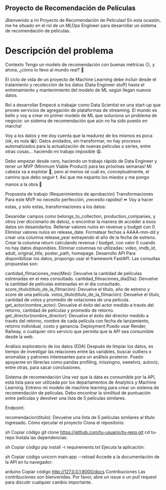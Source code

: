 ## Proyecto de Recomendación de Películas

¡Bienvenido a mi Proyecto de Recomendación de Películas! En esta ocasión, me he situado en el rol de un MLOps Engineer para desarrollar un sistema de recomendación de películas.

# Descripción del problema
Contexto
Tengo un modelo de recomendación con buenas métricas 😏, y ahora, ¿cómo lo llevo al mundo real? 👀

El ciclo de vida de un proyecto de Machine Learning debe incluir desde el tratamiento y recolección de los datos (Data Engineer stuff) hasta el entrenamiento y mantenimiento del modelo de ML según llegan nuevos datos.

Rol a desarrollar
Empecé a trabajar como Data Scientist en una start-up que provee servicios de agregación de plataformas de streaming. El mundo es bello y voy a crear mi primer modelo de ML que soluciona un problema de negocio: un sistema de recomendación que aún no ha sido puesto en marcha!

Voy a los datos y me doy cuenta que la madurez de los mismos es poca (ok, es nula 😭): Datos anidados, sin transformar, no hay procesos automatizados para la actualización de nuevas películas o series, entre otras cosas… haciendo mi trabajo imposible 😩.

Debo empezar desde cero, haciendo un trabajo rápido de Data Engineer y tener un MVP (Minimum Viable Product) para las próximas semanas! Mi cabeza va a explotar 🤯, pero al menos sé cuál es, conceptualmente, el camino que debo seguir ❗. Así que me espanto los miedos y me pongo manos a la obra 💪

Propuesta de trabajo (Requerimientos de aprobación)
Transformaciones
Para este MVP no necesito perfección, ¡necesito rapidez! ⏩ Voy a hacer estas, y solo estas, transformaciones a los datos:

Desanidar campos como belongs_to_collection, production_companies, y otros (ver diccionario de datos), o encontrar la manera de acceder a esos datos sin desanidarlos.
Rellenar valores nulos en revenue y budget con 0.
Eliminar valores nulos en release_date.
Formatear fechas a AAAA-mm-dd y crear una columna release_year extrayendo el año de la fecha de estreno.
Crear la columna return calculando revenue / budget, con valor 0 cuando no hay datos disponibles.
Eliminar columnas no utilizadas: video, imdb_id, adult, original_title, poster_path, homepage.
Desarrollo API
Para disponibilizar los datos, propongo usar el framework FastAPI. Las consultas propuestas son:

cantidad_filmaciones_mes(Mes): Devuelve la cantidad de películas estrenadas en el mes consultado.
cantidad_filmaciones_dia(Dia): Devuelve la cantidad de películas estrenadas en el día consultado.
score_titulo(titulo_de_la_filmación): Devuelve el título, año de estreno y score de una película.
votos_titulo(titulo_de_la_filmación): Devuelve el título, cantidad de votos y promedio de votaciones de una película.
get_actor(nombre_actor): Devuelve el éxito del actor medido a través del retorno, cantidad de películas y promedio de retorno.
get_director(nombre_director): Devuelve el éxito del director medido a través del retorno, nombre de cada película con fecha de lanzamiento, retorno individual, costo y ganancia.
Deployment
Puedo usar Render, Railway, o cualquier otro servicio que permita que la API sea consumible desde la web.

Análisis exploratorio de los datos (EDA)
Después de limpiar los datos, es tiempo de investigar las relaciones entre las variables, buscar outliers o anomalías y patrones interesantes para un análisis posterior. Puedo apoyarme en librerías como pandas profiling, missingno, sweetviz, autoviz, entre otras, para sacar conclusiones.

Sistema de recomendación
Una vez que la data es consumible por la API, está lista para ser utilizada por los departamentos de Analytics y Machine Learning. Entreno mi modelo de machine learning para crear un sistema de recomendación de películas. Debo encontrar la similitud de puntuación entre películas y devolver una lista de 5 películas similares.

Endpoint:

recomendacion(titulo): Devuelve una lista de 5 películas similares al título ingresado.
Cómo ejecutar el proyecto
Clona el repositorio:

sh
Copiar código
git clone https://github.com/tu-usuario/tu-repo.git
cd tu-repo
Instala las dependencias:

sh
Copiar código
pip install -r requirements.txt
Ejecuta la aplicación:

sh
Copiar código
uvicorn main:app --reload
Accede a la documentación de la API en tu navegador:

arduino
Copiar código
http://127.0.0.1:8000/docs
Contribuciones
Las contribuciones son bienvenidas. Por favor, abre un issue o un pull request para discutir cualquier cambio importante.
